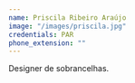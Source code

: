 ```yaml
---
name: Priscila Ribeiro Araújo
image: "/images/priscila.jpg"
credentials: PAR
phone_extension: ""
---
```


Designer de sobrancelhas.
